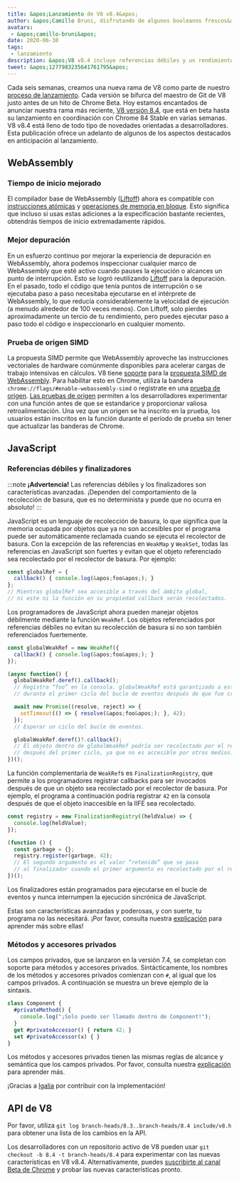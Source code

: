```yaml
---
title: &apos;Lanzamiento de V8 v8.4&apos;
author: &apos;Camillo Bruni, disfrutando de algunos booleanos frescos&apos;
avatars:
 - &apos;camillo-bruni&apos;
date: 2020-06-30
tags:
 - lanzamiento
description: &apos;V8 v8.4 incluye referencias débiles y un rendimiento mejorado de WebAssembly.&apos;
tweet: &apos;1277983235641761795&apos;
---
```

Cada seis semanas, creamos una nueva rama de V8 como parte de nuestro [proceso de lanzamiento](https://v8.dev/docs/release-process). Cada versión se bifurca del maestro de Git de V8 justo antes de un hito de Chrome Beta. Hoy estamos encantados de anunciar nuestra rama más reciente, [V8 versión 8.4](https://chromium.googlesource.com/v8/v8.git/+log/branch-heads/8.4), que está en beta hasta su lanzamiento en coordinación con Chrome 84 Stable en varias semanas. V8 v8.4 está lleno de todo tipo de novedades orientadas a desarrolladores. Esta publicación ofrece un adelanto de algunos de los aspectos destacados en anticipación al lanzamiento.

<!--truncate-->
## WebAssembly

### Tiempo de inicio mejorado

El compilador base de WebAssembly ([Liftoff](https://v8.dev/blog/liftoff)) ahora es compatible con [instrucciones atómicas](https://github.com/WebAssembly/threads) y [operaciones de memoria en bloque](https://github.com/WebAssembly/bulk-memory-operations). Esto significa que incluso si usas estas adiciones a la especificación bastante recientes, obtendrás tiempos de inicio extremadamente rápidos.

### Mejor depuración

En un esfuerzo continuo por mejorar la experiencia de depuración en WebAssembly, ahora podemos inspeccionar cualquier marco de WebAssembly que esté activo cuando pauses la ejecución o alcances un punto de interrupción.
Esto se logró reutilizando [Liftoff](https://v8.dev/blog/liftoff) para la depuración. En el pasado, todo el código que tenía puntos de interrupción o se ejecutaba paso a paso necesitaba ejecutarse en el intérprete de WebAssembly, lo que reducía considerablemente la velocidad de ejecución (a menudo alrededor de 100 veces menos). Con Liftoff, solo pierdes aproximadamente un tercio de tu rendimiento, pero puedes ejecutar paso a paso todo el código e inspeccionarlo en cualquier momento.

### Prueba de origen SIMD

La propuesta SIMD permite que WebAssembly aproveche las instrucciones vectoriales de hardware comúnmente disponibles para acelerar cargas de trabajo intensivas en cálculos. V8 tiene [soporte](https://v8.dev/features/simd) para la [propuesta SIMD de WebAssembly](https://github.com/WebAssembly/simd). Para habilitar esto en Chrome, utiliza la bandera `chrome://flags/#enable-webassembly-simd` o regístrate en una [prueba de origen](https://developers.chrome.com/origintrials/#/view_trial/-4708513410415853567). [Las pruebas de origen](https://github.com/GoogleChrome/OriginTrials/blob/gh-pages/developer-guide.md) permiten a los desarrolladores experimentar con una función antes de que se estandarice y proporcionar valiosa retroalimentación. Una vez que un origen se ha inscrito en la prueba, los usuarios están inscritos en la función durante el período de prueba sin tener que actualizar las banderas de Chrome.

## JavaScript

### Referencias débiles y finalizadores

:::note
**¡Advertencia!** Las referencias débiles y los finalizadores son características avanzadas. ¡Dependen del comportamiento de la recolección de basura, que es no determinista y puede que no ocurra en absoluto!
:::

JavaScript es un lenguaje de recolección de basura, lo que significa que la memoria ocupada por objetos que ya no son accesibles por el programa puede ser automáticamente reclamada cuando se ejecuta el recolector de basura. Con la excepción de las referencias en `WeakMap` y `WeakSet`, todas las referencias en JavaScript son fuertes y evitan que el objeto referenciado sea recolectado por el recolector de basura. Por ejemplo:

```js
const globalRef = {
  callback() { console.log(&apos;foo&apos;); }
};
// Mientras globalRef sea accesible a través del ámbito global,
// ni este ni la función en su propiedad callback serán recolectados.
```

Los programadores de JavaScript ahora pueden manejar objetos débilmente mediante la función `WeakRef`. Los objetos referenciados por referencias débiles no evitan su recolección de basura si no son también referenciados fuertemente.

```js
const globalWeakRef = new WeakRef({
  callback() { console.log(&apos;foo&apos;); }
});

(async function() {
  globalWeakRef.deref().callback();
  // Registra “foo” en la consola. globalWeakRef está garantizado a estar vivo
  // durante el primer ciclo del bucle de eventos después de que fue creado.

  await new Promise((resolve, reject) => {
    setTimeout(() => { resolve(&apos;foo&apos;); }, 42);
  });
  // Esperar un ciclo del bucle de eventos.

  globalWeakRef.deref()?.callback();
  // El objeto dentro de globalWeakRef podría ser recolectado por el recolector de basura
  // después del primer ciclo, ya que no es accesible por otros medios.
})();
```

La función complementaria de `WeakRef`s es `FinalizationRegistry`, que permite a los programadores registrar callbacks para ser invocados después de que un objeto sea recolectado por el recolector de basura. Por ejemplo, el programa a continuación podría registrar `42` en la consola después de que el objeto inaccesible en la IIFE sea recolectado.

```js
const registry = new FinalizationRegistry((heldValue) => {
  console.log(heldValue);
});

(function () {
  const garbage = {};
  registry.register(garbage, 42);
  // El segundo argumento es el valor “retenido” que se pasa
  // al finalizador cuando el primer argumento es recolectado por el recolector de basura.
})();
```

Los finalizadores están programados para ejecutarse en el bucle de eventos y nunca interrumpen la ejecución sincrónica de JavaScript.

Estas son características avanzadas y poderosas, y con suerte, tu programa no las necesitará. ¡Por favor, consulta nuestra [explicación](https://v8.dev/features/weak-references) para aprender más sobre ellas!

### Métodos y accesores privados

Los campos privados, que se lanzaron en la versión 7.4, se completan con soporte para métodos y accesores privados. Sintácticamente, los nombres de los métodos y accesores privados comienzan con `#`, al igual que los campos privados. A continuación se muestra un breve ejemplo de la sintaxis.

```js
class Component {
  #privateMethod() {
    console.log("¡Solo puedo ser llamado dentro de Component!");
  }
  get #privateAccessor() { return 42; }
  set #privateAccessor(x) { }
}
```

Los métodos y accesores privados tienen las mismas reglas de alcance y semántica que los campos privados. Por favor, consulta nuestra [explicación](https://v8.dev/features/class-fields) para aprender más.

¡Gracias a [Igalia](https://twitter.com/igalia) por contribuir con la implementación!

## API de V8

Por favor, utiliza `git log branch-heads/8.3..branch-heads/8.4 include/v8.h` para obtener una lista de los cambios en la API.

Los desarrolladores con un repositorio activo de V8 pueden usar `git checkout -b 8.4 -t branch-heads/8.4` para experimentar con las nuevas características en V8 v8.4. Alternativamente, puedes [suscribirte al canal Beta de Chrome](https://www.google.com/chrome/browser/beta.html) y probar las nuevas características pronto.
